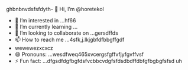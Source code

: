 ghbnbnvdsfsfdyth- 👋 Hi, I’m @horetekol
- 👀 I’m interested in ...hf66
- 🌱 I’m currently learning ...
- 💞️ I’m looking to collaborate on ...gersdffds
- 📫 How to reach me ...4sfk,j.lkjgbfdfbbgffgdf
- wewewezxcxcz
- 😄 Pronouns: ...wesdfweq465xvcergsfgffvfjyfgvffvsf
- ⚡ Fun fact: ...dfgsdfdgfbgfdsfvcbbcvdgfsfdsdbdffdbfgfbgbgfsfsd
uh
<!---tgrrt26223gbffgasa
horetekol/horetekol is a ✨ special ✨ repositorsdfy becssdasduse its `README.md` (thirtgs file) appears on your GitHub profile.
You can click the Preview link to take a look at your chan543ges.63fhghfgcbnegreqwewq
wergfn
